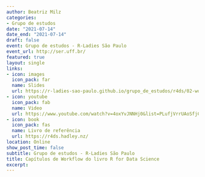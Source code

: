 ```yaml
---
author: Beatriz Milz
categories:
- Grupo de estudos
date: "2021-07-14"
date_end: "2021-07-14"
draft: false
event: Grupo de estudos - R-Ladies São Paulo
event_url: http://ser.uff.br/
featured: true
layout: single
links:
- icon: images
  icon_pack: far
  name: Slides
  url: https://r-ladies-sao-paulo.github.io/grupo_de_estudos/r4ds/02-workflow/index.html
- icon: youtube
  icon_pack: fab
  name: Video
  url: https://www.youtube.com/watch?v=4oxYvJNNHj0&list=PLufjVrrUAoSfjC0wmcLhKRS-hjd4nPGdD
- icon: book
  icon_pack: fas
  name: Livro de referência
  url: https://r4ds.hadley.nz/
location: Online
show_post_time: false
subtitle: Grupo de estudos - R-Ladies São Paulo
title: Capítulos de Workflow do livro R for Data Science 
excerpt: 
---
```



